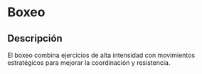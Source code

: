 # Boxeo

## Descripción
El boxeo combina ejercicios de alta intensidad con movimientos estratégicos para mejorar la coordinación y resistencia.